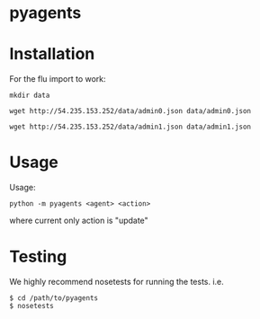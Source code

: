 pyagents
========

Installation
============
For the flu import to work:

    mkdir data

    wget http://54.235.153.252/data/admin0.json data/admin0.json
    
    wget http://54.235.153.252/data/admin1.json data/admin1.json

Usage
=====
Usage: 

    python -m pyagents <agent> <action>

where current only action is "update"

Testing
=====
We highly recommend nosetests for running the tests. i.e.

    $ cd /path/to/pyagents
    $ nosetests
